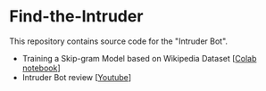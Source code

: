 # Find-the-Intruder

This repository contains source code for the "Intruder Bot".


* Training a Skip-gram Model based on Wikipedia Dataset [[Colab notebook](https://colab.research.google.com/drive/1crBk7zZL9rN9unXDbLSpvgFX7EKqDXH5)]
* Intruder Bot review [[Youtube](https://www.youtube.com/watch?v=i05Ld087ZSg)]
